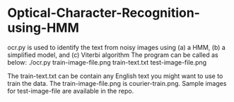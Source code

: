 # Optical-Character-Recognition-using-HMM

ocr.py is used to identify the text from noisy images using (a) a HMM, (b) a simplified model, and (c) Viterbi algorithm
The program can be called as below:
./ocr.py train-image-file.png train-text.txt test-image-file.png

The train-text.txt can be contain any English text you might want to use to train the data.
The train-image-file.png is courier-train.png.
Sample images for test-image-file are available in the repo.
